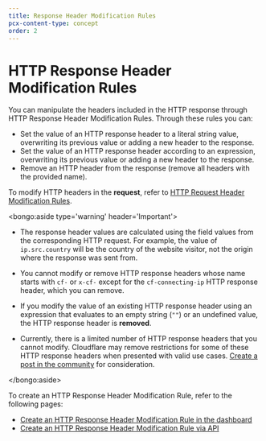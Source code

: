 ```yaml
---
title: Response Header Modification Rules
pcx-content-type: concept
order: 2
---
```


# HTTP Response Header Modification Rules

You can manipulate the headers included in the HTTP response through HTTP Response Header Modification Rules. Through these rules you can:

- Set the value of an HTTP response header to a literal string value, overwriting its previous value or adding a new header to the response.
- Set the value of an HTTP response header according to an expression, overwriting its previous value or adding a new header to the response.
- Remove an HTTP header from the response (remove all headers with the provided name).

To modify HTTP headers in the **request**, refer to [HTTP Request Header Modification Rules](/transform/request-header-modification).

<bongo:aside type='warning' header='Important'>

- The response header values are calculated using the field values from the corresponding HTTP request. For example, the value of `ip.src.country` will be the country of the website visitor, not the origin where the response was sent from.

- You cannot modify or remove HTTP response headers whose name starts with `cf-` or `x-cf-` except for the `cf-connecting-ip` HTTP response header, which you can remove.

- If you modify the value of an existing HTTP response header using an expression that evaluates to an empty string (`""`) or an undefined value, the HTTP response header is **removed**.

- Currently, there is a limited number of HTTP response headers that you cannot modify. Cloudflare may remove restrictions for some of these HTTP response headers when presented with valid use cases. [Create a post in the community](https://community.cloudflare.com) for consideration.

</bongo:aside>

To create an HTTP Response Header Modification Rule, refer to the following pages:

- [Create an HTTP Response Header Modification Rule in the dashboard](/transform/response-header-modification/create-dashboard)
- [Create an HTTP Response Header Modification Rule via API](/transform/response-header-modification/create-api)
